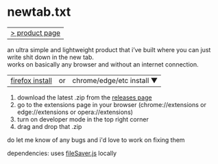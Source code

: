 # newtab.txt

<table>
<tbody>
<tr>
<td><a href="https://newtab.adithya.zip/" target="_blank">> product page</a></td></tr>
</tbody>
</table>


an ultra simple and lightweight product that i’ve built where you can just write shit down in the new tab. \
works on basically any browser and without an internet connection.

<table>
<tbody>
<tr>
  <td><a href="https://addons.mozilla.org/en-GB/firefox/addon/newtab-txt" target="_blank">firefox install</a></td>
  <td> or </td>
<td>chrome/edge/etc install ▼ </td>

</tr>
</tbody>
</table>

1. download the latest .zip from the [releases page](https://github.com/adithyasource/newtab.txt/releases)
2. go to the extensions page in your browser (chrome://extensions or edge://extensions or opera://extensions)
3. turn on developer mode in the top right corner
4. drag and drop that .zip

do let me know of any bugs and i'd love to work on fixing them

dependencies: uses [fileSaver.js](https://github.com/eligrey/FileSaver.js) locally
